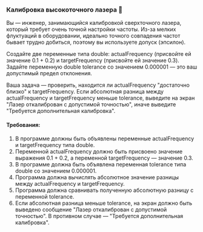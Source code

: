 
### Калибровка высокоточного лазера 🔬

Вы — инженер, занимающийся калибровкой сверхточного лазера, который требует очень точной настройки частоты. Из-за мелких флуктуаций в оборудовании, идеально точного совпадения частот бывает трудно добиться, поэтому вы используете допуск (эпсилон).

Создайте две переменные типа double: actualFrequency (присвойте ей значение 0.1 + 0.2) и targetFrequency (присвойте ей значение 0.3). Задайте переменную double tolerance со значением 0.000001 — это ваш допустимый предел отклонения.

Ваша задача — проверить, находится ли actualFrequency "достаточно близко" к targetFrequency. Если абсолютная разница между actualFrequency и targetFrequency меньше tolerance, выведите на экран "Лазер откалиброван с допустимой точностью", иначе выведите "Требуется дополнительная калибровка".

#### Требования:
1. В программе должны быть объявлены переменные actualFrequency и targetFrequency типа double.
2. Переменной actualFrequency должно быть присвоено значение выражения 0.1 + 0.2, а переменной targetFrequency — значение 0.3.
3. В программе должна быть объявлена переменная tolerance типа double со значением 0.000001.
4. Программа должна вычислять абсолютное значение разницы между actualFrequency и targetFrequency.
5. Программа должна сравнивать полученную абсолютную разницу с переменной tolerance.
6. Если абсолютная разница меньше tolerance, на экран должно быть выведено сообщение "Лазер откалиброван с допустимой точностью". В противном случае — "Требуется дополнительная калибровка".

